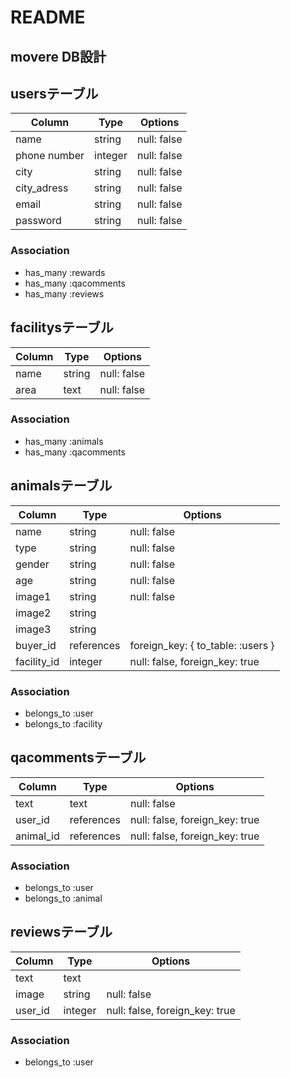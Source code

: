 # README

## movere DB設計

## usersテーブル
|Column|Type|Options|
|------|----|-------|
|name|string|null: false|
|phone number|integer|null: false
|city|string|null: false|
|city_adress|string|null: false|
|email|string|null: false|
|password|string|null: false|
### Association
- has_many :rewards
- has_many :qacomments
- has_many :reviews

## facilitysテーブル
|Column|Type|Options|
|------|----|-------|
|name|string|null: false|
|area|text|null: false|

### Association
- has_many :animals
- has_many :qacomments

## animalsテーブル
|Column|Type|Options|
|------|----|-------|
|name|string|null: false|
|type|string|null: false|
|gender|string|null: false|
|age|string|null: false|
|image1|string|null: false|
|image2|string
|image3|string
|buyer_id|references|foreign_key: { to_table: :users }|
|facility_id|integer|null: false, foreign_key: true|

### Association
- belongs_to :user
- belongs_to :facility

## qacommentsテーブル
|Column|Type|Options|
|------|----|-------|
|text|text|null: false|
|user_id|references|null: false, foreign_key: true|
|animal_id|references|null: false, foreign_key: true|

### Association
- belongs_to :user
- belongs_to :animal

## reviewsテーブル
|Column|Type|Options|
|------|----|-------|
|text|text|
|image|string|null: false|
|user_id|integer|null: false, foreign_key: true|

### Association
- belongs_to :user